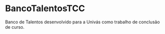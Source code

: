 # BancoTalentosTCC
Banco de Talentos desenvolvido para a Univás como trabalho de conclusão de curso.
